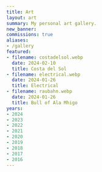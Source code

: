 ```yaml
---
title: Art
layout: art
summary: My personal art gallery.
new_banner: 
commissions: true
aliases:
- /gallery
featured:
- filename: costadelsol.webp
  date: 2024-02-10
  title: Costa del Sol
- filename: electrical.webp
  date: 2024-01-26
  title: Electrical
- filename: raubahn.webp
  date: 2024-01-26
  title: Bull of Ala Mhigo
years:
- 2024
- 2023
- 2022
- 2021
- 2020
- 2019
- 2018
- 2017
- 2016
---
```


